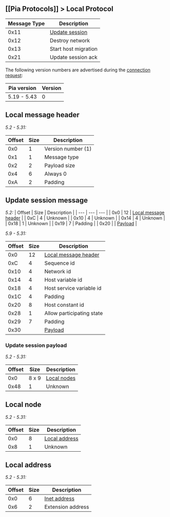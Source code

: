 [[Pia Protocols]] > Local Protocol
---

| Message Type | Description |
| --- | --- |
| 0x11 | [Update session](#update-session-message) |
| 0x12 | Destroy network |
| 0x13 | Start host migration |
| 0x21 | Update session ack |

The following version numbers are advertised during the [connection request](Station-Protocol):

| Pia version | Version |
| --- | --- |
| 5.19 - 5.43 | 0 |

## Local message header
*5.2 - 5.31:*

| Offset | Size | Description |
| --- | --- | --- |
| 0x0 | 1 | Version number (1) |
| 0x1 | 1 | Message type |
| 0x2 | 2 | Payload size |
| 0x4 | 6 | Always 0 |
| 0xA | 2 | Padding |

## Update session message
*5.2:*
| Offset | Size | Description |
| --- | --- | --- |
| 0x0 | 12 | [Local message header](#local-message-header) |
| 0xC | 4 | Unknown |
| 0x10 | 4 | Unknown |
| 0x14 | 4 | Unknown |
| 0x18 | 1 | Unknown |
| 0x19 | 7 | Padding |
| 0x20 | | [Payload](#update-session-payload) |

*5.9 - 5.31:*

| Offset | Size | Description |
| --- | --- | --- |
| 0x0 | 12 | [Local message header](#local-message-header) |
| 0xC | 4 | Sequence id |
| 0x10 | 4 | Network id |
| 0x14 | 4 | Host variable id |
| 0x18 | 4 | Host service variable id |
| 0x1C | 4 | Padding |
| 0x20 | 8 | Host constant id |
| 0x28 | 1 | Allow participating state |
| 0x29 | 7 | Padding |
| 0x30 | | [Payload](#update-session-payload) |

### Update session payload
*5.2 - 5.31:*

| Offset | Size | Description |
| --- | --- | --- |
| 0x0 | 8 x 9 | [Local nodes](#local-node) |
| 0x48 | 1 | Unknown |

## Local node
*5.2 - 5.31:*

| Offset | Size | Description |
| --- | --- | --- |
| 0x0 | 8 | [Local address](#local-address) |
| 0x8 | 1 | Unknown |

## Local address
*5.2 - 5.31:*

| Offset | Size | Description |
| --- | --- | --- |
| 0x0 | 6 | [Inet address](Pia-Types#inetaddress) |
| 0x6 | 2 | Extension address |